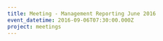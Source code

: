 ```yaml
---
title: Meeting - Management Reporting June 2016
event_datetime: 2016-09-06T07:30:00.000Z
project: meetings
---
```



